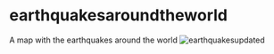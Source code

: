 # earthquakesaroundtheworld
A map with the earthquakes around the world
![earthquakesupdated](https://user-images.githubusercontent.com/67904287/117814522-cc473c80-b23a-11eb-8f9c-b14d88f53c73.jpg)
